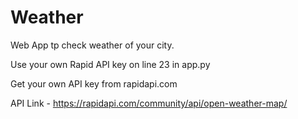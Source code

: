 # Weather
Web App tp check weather of your city.

Use your own Rapid API key on line 23 in app.py

Get your own API key from rapidapi.com

API Link - https://rapidapi.com/community/api/open-weather-map/
